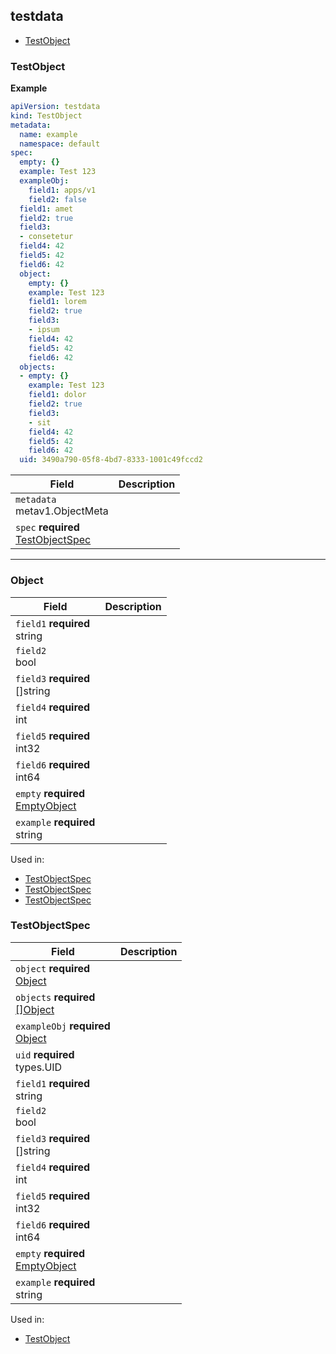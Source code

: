 ## testdata



* [TestObject](#testobject)


### TestObject




**Example**

```yaml
apiVersion: testdata
kind: TestObject
metadata:
  name: example
  namespace: default
spec:
  empty: {}
  example: Test 123
  exampleObj:
    field1: apps/v1
    field2: false
  field1: amet
  field2: true
  field3:
  - consetetur
  field4: 42
  field5: 42
  field6: 42
  object:
    empty: {}
    example: Test 123
    field1: lorem
    field2: true
    field3:
    - ipsum
    field4: 42
    field5: 42
    field6: 42
  objects:
  - empty: {}
    example: Test 123
    field1: dolor
    field2: true
    field3:
    - sit
    field4: 42
    field5: 42
    field6: 42
  uid: 3490a790-05f8-4bd7-8333-1001c49fccd2

```


| Field | Description |
| ----- | ----------- |
| `metadata` <br>metav1.ObjectMeta |  |
| `spec` <b>required</b><br><a href="#testobjectspec">TestObjectSpec</a> |  |




---

### Object



| Field | Description |
| ----- | ----------- |
| `field1` <b>required</b><br>string |  |
| `field2` <br>bool |  |
| `field3` <b>required</b><br>[]string |  |
| `field4` <b>required</b><br>int |  |
| `field5` <b>required</b><br>int32 |  |
| `field6` <b>required</b><br>int64 |  |
| `empty` <b>required</b><br><a href="#emptyobject">EmptyObject</a> |  |
| `example` <b>required</b><br>string |  |


Used in:
* [TestObjectSpec](#testobjectspec)
* [TestObjectSpec](#testobjectspec)
* [TestObjectSpec](#testobjectspec)


### TestObjectSpec



| Field | Description |
| ----- | ----------- |
| `object` <b>required</b><br><a href="#object">Object</a> |  |
| `objects` <b>required</b><br><a href="#object">[]Object</a> |  |
| `exampleObj` <b>required</b><br><a href="#object">Object</a> |  |
| `uid` <b>required</b><br>types.UID |  |
| `field1` <b>required</b><br>string |  |
| `field2` <br>bool |  |
| `field3` <b>required</b><br>[]string |  |
| `field4` <b>required</b><br>int |  |
| `field5` <b>required</b><br>int32 |  |
| `field6` <b>required</b><br>int64 |  |
| `empty` <b>required</b><br><a href="#emptyobject">EmptyObject</a> |  |
| `example` <b>required</b><br>string |  |


Used in:
* [TestObject](#testobject)